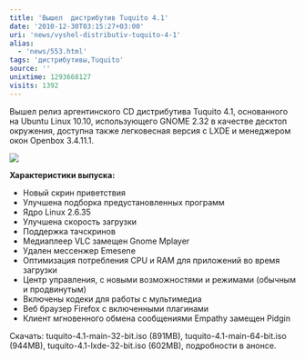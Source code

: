 ```yaml
---
title: 'Вышел  дистрибутив Tuquito 4.1'
date: '2010-12-30T03:15:27+03:00'
uri: 'news/vyshel-distributiv-tuquito-4-1'
alias: 
  - 'news/553.html'
tags: 'дистрибутивы,Tuquito'
source: ''
unixtime: 1293668127
visits: 1392
---
```

Вышел релиз аргентинского CD дистрибутива Tuquito 4.1, основанного на Ubuntu Linux 10.10, использующего GNOME 2.32 в качестве десктоп окружения, доступна также легковесная версия с LXDE и менеджером окон Openbox 3.4.11.1.

![](img/2010/12/30/03-00/tuquito-4.jpg)

**Характеристики выпуска:**

*   Новый скрин приветствия
*   Улучшена подборка предустановленных программ
*   Ядро Linux 2.6.35
*   Улучшена скорость загрузки
*   Поддержка тачскринов
*   Mедиаплеер VLC замещен Gnome Mplayer
*   Удален мессенжер Emesene
*   Оптимизация потребления CPU и RAM для приложений во время загрузки
*   Центр управления, с новыми возможностями и режимами (обычным и продвинутым)
*   Включены кодеки для работы с мультимедиа
*   Веб браузер Firefox с включенными плагинами
*   Клиент мгновенного обмена сообщениями Empathy замещен Pidgin

Скачать: tuquito-4.1-main-32-bit.iso (891MB), tuquito-4.1-main-64-bit.iso (944MB), tuquito-4.1-lxde-32-bit.iso (602MB), подробности в анонсе.
